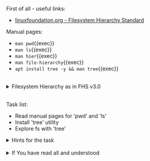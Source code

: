 First of all - useful links:
- [linuxfoundation.org - Filesystem Hierarchy Standard](https://refspecs.linuxfoundation.org/fhs.shtml)

Manual pages:
- `man pwd`{{exec}}
- `man ls`{{exec}}
- `man hier`{{exec}}
- `man file-hierarchy`{{exec}}
- `apt install tree -y && man tree`{{exec}}
<br>
<details><summary>Filesystem Hierarchy as in FHS v3.0</summary>
<pre>
  <strong>/bin</strong>   - Essential user command binaries (for use by all users)
  <strong>/boot</strong>  - Static files of the boot loader
  <strong>/dev</strong>   - Device files
  <strong>/etc</strong>   - Host-specific system configuration
  <strong>/home</strong>  - User home directories (optional)
  <strong>/lib</strong>   - Essential shared libraries and kernel modules
  <strong>/media</strong> - Mount point for removable media
  <strong>/mnt</strong>   - Mount point for a temporarily mounted filesystem
  <strong>/opt</strong>   - Add-on application software packages
  <strong>/root</strong>  - Home directory for the root user (optional)
  <strong>/run</strong>   - Run-time variable data
  <strong>/sbin</strong>  - System binaries
  <strong>/srv</strong>   - Data for services provided by this system
  <strong>/tmp</strong>   - Temporary files
</pre>
</details><br>

Task list:
- Read manual pages for 'pwd' and 'ls'
- Install 'tree' utility
- Explore fs with 'tree'

<details><summary>Hints for the task</summary>
<pre>
<strong>Task 1:</strong>
  $ man pwd
  $ man ls
<br>
<strong>Task 2:</strong>
  $ sudo apt install tree
  $ tree -a / | less
</pre>
</details>
<br>
<details><summary>If You have read all and understood</summary>
<pre>
`touch IReadAllAndUndnderstood`{{exec}}
</pre>
